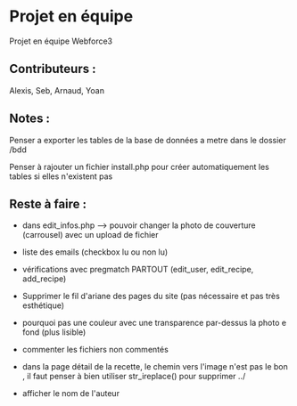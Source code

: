 # Projet en équipe
Projet en équipe Webforce3

## Contributeurs :
Alexis, Seb, Arnaud, Yoan

## Notes :
Penser a exporter les tables de la base de données a metre dans le dossier /bdd

Penser à rajouter un fichier install.php pour créer automatiquement les tables si elles n'existent pas

## Reste à faire :

- dans edit_infos.php --> pouvoir changer la photo de couverture (carrousel) avec un upload de fichier 

- liste des emails (checkbox lu ou non lu)

- vérifications avec pregmatch PARTOUT (edit_user, edit_recipe, add_recipe)

- Supprimer le fil d'ariane des pages du site (pas nécessaire et pas très esthétique)

- pourquoi pas une couleur avec une transparence par-dessus la photo e fond (plus lisible)

- commenter les fichiers non commentés

- dans la page détail de la recette, le chemin vers l'image n'est pas le bon , il faut penser à bien utiliser str_ireplace() pour supprimer ../

- afficher le nom de l'auteur 
